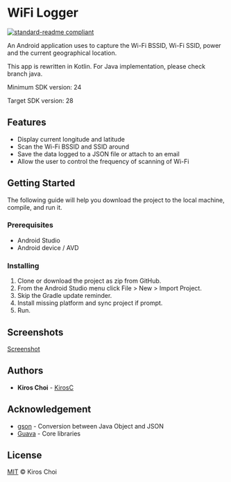# WiFi Logger
[![standard-readme compliant](https://img.shields.io/badge/readme%20style-standard-brightgreen.svg?style=flat-square)](https://github.com/RichardLitt/standard-readme)

An Android application uses to capture the Wi-Fi BSSID, Wi-Fi SSID, power and the current geographical location.

This app is rewritten in Kotlin. For Java implementation, please check branch java.

Minimum SDK version: 24

Target SDK version: 28

## Features

* Display current longitude and latitude
* Scan the Wi-Fi BSSID and SSID around
* Save the data logged to a JSON file or attach to an email
* Allow the user to control the frequency of scanning of Wi-Fi

## Getting Started

The following guide will help you download the project to the local machine, compile, and run it.

### Prerequisites

* Android Studio
* Android device / AVD

### Installing

1.  Clone or download the project as zip from GitHub.
2.  From the Android Studio menu click File > New > Import Project.
3.  Skip the Gradle update reminder.
4.  Install missing platform and sync project if prompt.
5.  Run.

## Screenshots
[Screenshot](screenshots/01.png)

## Authors

* **Kiros Choi** - [KirosC](https://github.com/kirosc)

## Acknowledgement

* [gson](https://github.com/google/gson) - Conversion between Java Object and JSON
* [Guava](https://github.com/google/guava) - Core libraries

## License

[MIT](LICENSE) © Kiros Choi